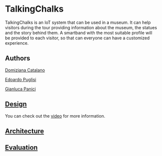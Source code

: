 # TalkingChalks
TalkingChalks is an IoT system that can be used in a museum. It can help visitors during the tour providing information about the museum, the statues and the story behind them. 
A smartband with the most suitable profile will be provided to each visitor, so that can everyone can have a customized experience.

## Authors
[Domiziana Catalano](https://www.linkedin.com/in/domizianacatalano/)

[Edoardo Puglisi](https://www.linkedin.com/in/edoardo-puglisi-a79270143/)

[Gianluca Panici](https://www.linkedin.com/in/gianluca-panici-452347146)

## [Design](https://github.com/PanK0/TalkingChalks/blob/master/Design/README.md)
You can check out the [video](https://youtu.be/6nb3dxTIddg) for more information.

## [Architecture](https://github.com/PanK0/TalkingChalks/blob/master/Architecture/README.md)

## [Evaluation](https://github.com/PanK0/TalkingChalks/blob/master/Evaluation/README.md)
